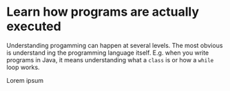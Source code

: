# Learn how programs are actually executed

Understanding progamming can happen at several levels. The most obvious is
understand ing the programming language itself. E.g. when you write programs in
Java, it means understanding what a `class` is or how a `while` loop works.

Lorem ipsum
